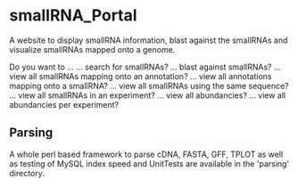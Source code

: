 smallRNA_Portal
==============

A website to display smallRNA information, blast against the smallRNAs and visualize smallRNAs mapped onto a genome.

Do you want to ... ... search for smallRNAs? ... blast against smallRNAs? ... view all smallRNAs mapping onto an annotation? ... view all annotations mapping onto a smallRNA? ... view all smallRNAs using the same sequence? ... view all smallRNAs in an experiment? ... view all abundancies? ... view all abundancies per experiment?

Parsing
-------

A whole perl based framework to parse cDNA, FASTA, GFF, TPLOT as well as testing of MySQL index speed and UnitTests are available in the 'parsing' directory.

